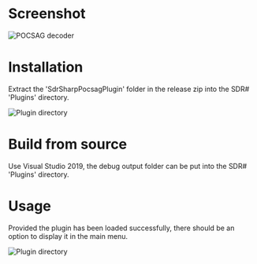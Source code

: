 # Screenshot

![POCSAG decoder](https://i.imgur.com/2iYM8Z7.png)

# Installation

Extract the 'SdrSharpPocsagPlugin' folder in the release zip into the SDR# 'Plugins' directory.

![Plugin directory](https://i.imgur.com/Vyd8x6F.png)

# Build from source

Use Visual Studio 2019, the debug output folder can be put into the SDR# 'Plugins' directory.

# Usage

Provided the plugin has been loaded successfully, there should be an option to display it in the main menu.

![Plugin directory](https://i.imgur.com/9eGnJ9k.png)